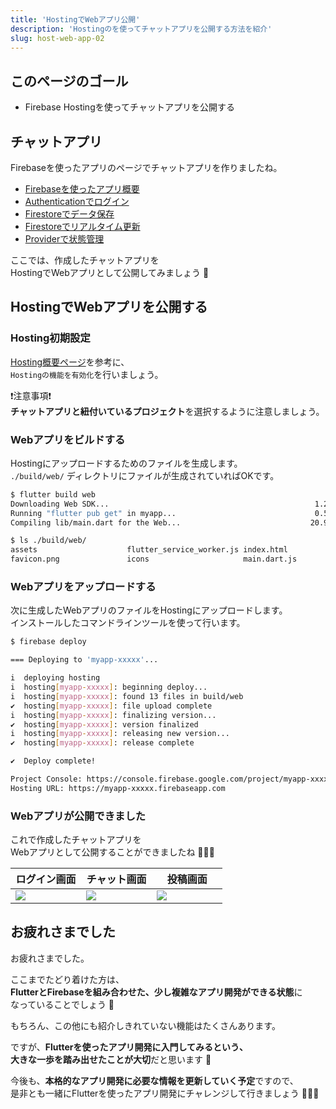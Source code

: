 ```yaml
---
title: 'HostingでWebアプリ公開'
description: 'Hostingのを使ってチャットアプリを公開する方法を紹介'
slug: host-web-app-02
---
```


## このページのゴール

- Firebase Hostingを使ってチャットアプリを公開する


## チャットアプリ

Firebaseを使ったアプリのページでチャットアプリを作りましたね。

- [Firebaseを使ったアプリ概要](/firebase-app/about-firebase-app)
- [Authenticationでログイン](/firebase-app/authentication)
- [Firestoreでデータ保存](/firebase-app/firestore)
- [Firestoreでリアルタイム更新](/firebase-app/firestore-stream)
- [Providerで状態管理](/firebase-app/provider)

ここでは、作成したチャットアプリを  
HostingでWebアプリとして公開してみましょう 💪


## HostingでWebアプリを公開する

### Hosting初期設定

[Hosting概要ページ](/host-web-app/hosting)を参考に、  
`Hostingの機能を有効化`を行いましょう。

❗️注意事項❗️  
**チャットアプリと紐付いているプロジェクト**を選択するように注意しましょう。


### Webアプリをビルドする

Hostingにアップロードするためのファイルを生成します。  
`./build/web/` ディレクトリにファイルが生成されていればOKです。

```bash
$ flutter build web
Downloading Web SDK...                                              1.2s
Running "flutter pub get" in myapp...                               0.5s
Compiling lib/main.dart for the Web...                             20.9s

$ ls ./build/web/
assets                    flutter_service_worker.js index.html                main.dart.js.map
favicon.png               icons                     main.dart.js              manifest.json
```

### Webアプリをアップロードする

次に生成したWebアプリのファイルをHostingにアップロードします。  
インストールしたコマンドラインツールを使って行います。

```bash
$ firebase deploy

=== Deploying to 'myapp-xxxxx'...

i  deploying hosting
i  hosting[myapp-xxxxx]: beginning deploy...
i  hosting[myapp-xxxxx]: found 13 files in build/web
✔  hosting[myapp-xxxxx]: file upload complete
i  hosting[myapp-xxxxx]: finalizing version...
✔  hosting[myapp-xxxxx]: version finalized
i  hosting[myapp-xxxxx]: releasing new version...
✔  hosting[myapp-xxxxx]: release complete

✔  Deploy complete!

Project Console: https://console.firebase.google.com/project/myapp-xxxxx/overview
Hosting URL: https://myapp-xxxxx.firebaseapp.com
```

### Webアプリが公開できました

これで作成したチャットアプリを  
Webアプリとして公開することができましたね 🎉🎉🎉

<table>
    <thead>
        <tr>
            <th>ログイン画面</th>
            <th>チャット画面</th>
            <th>投稿画面</th>
        </tr>
    </thead>
    <tbody>
        <tr>
            <td width="33%"><img src="/images/host-web-app/host-web-app-1.png" /></td>
            <td width="33%"><img src="/images/host-web-app/host-web-app-2.png" /></td>
            <td width="33%"><img src="/images/host-web-app/host-web-app-3.png" /></td>
        </tr>
    </tbody>
</table>


## お疲れさまでした

お疲れさまでした。

ここまでたどり着けた方は、  
**FlutterとFirebaseを組み合わせた、少し複雑なアプリ開発ができる状態**に  
なっていることでしょう 👏

もちろん、この他にも紹介しきれていない機能はたくさんあります。

ですが、**Flutterを使ったアプリ開発に入門してみるという、  
大きな一歩を踏み出せたことが大切**だと思います 🚀

今後も、**本格的なアプリ開発に必要な情報を更新していく予定**ですので、  
是非とも一緒にFlutterを使ったアプリ開発にチャレンジして行きましょう 💪💪💪
